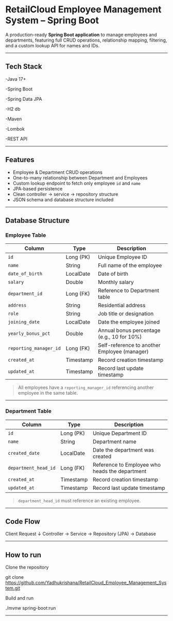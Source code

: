 # RetailCloud  Employee Management System – Spring Boot

A production-ready **Spring Boot application** to manage employees and departments, featuring full CRUD operations, relationship mapping, filtering, and a custom lookup API for names and IDs.

---

## Tech Stack

-Java 17+

-Spring Boot

-Spring Data JPA

-H2 db

-Maven

-Lombok

-REST API

---

##  Features

- Employee & Department CRUD operations  
- One-to-many relationship between Department and Employees  
- Custom lookup endpoint to fetch only employee `id` and `name`  
- JPA-based persistence  
- Clean controller → service → repository structure  
- JSON schema and database structure included

---
##  Database Structure

###  Employee Table

| Column              | Type        | Description                                           |
|---------------------|-------------|-------------------------------------------------------|
| `id`                | Long (PK)   | Unique Employee ID                                    |
| `name`              | String      | Full name of the employee                             |
| `date_of_birth`     | LocalDate   | Date of birth                                         |
| `salary`            | Double      | Monthly salary                                        |
| `department_id`     | Long (FK)   | Reference to Department table                         |
| `address`           | String      | Residential address                                   |
| `role`              | String      | Job title or designation                              |
| `joining_date`      | LocalDate   | Date the employee joined                              |
| `yearly_bonus_pct`  | Double      | Annual bonus percentage (e.g., 10 for 10%)            |
| `reporting_manager_id` | Long (FK) | Self-reference to another Employee (manager)          |
| `created_at`        | Timestamp   | Record creation timestamp                             |
| `updated_at`        | Timestamp   | Record last update timestamp                          |

>  All employees  have a `reporting_manager_id` referencing another employee in the same table.

---

###  Department Table

| Column            | Type        | Description                                           |
|-------------------|-------------|-------------------------------------------------------|
| `id`              | Long (PK)   | Unique Department ID                                  |
| `name`            | String      | Department name                                       |
| `created_date`    | LocalDate   | Date the department was created                       |
| `department_head_id` | Long (FK) | Reference to Employee who heads the department        |
| `created_at`      | Timestamp   | Record creation timestamp                             |
| `updated_at`      | Timestamp   | Record last update timestamp                          |

>  `department_head_id` must reference an existing employee.


---

## Code Flow

Client Request
   ↓
Controller → Service → Repository (JPA) → Database

---

## How to run 

Clone the repository

git clone https://github.com/Yadhukrishana/RetailCloud_Employee_Management_System.git

 Build and run

./mvnw spring-boot:run


---

